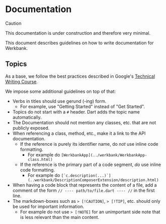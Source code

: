 # Documentation

> [!CAUTION]
> This documentation is under construction and therefore very minimal.

This document describes guidelines on how to write documentation for Werkbank.

## Topics

As a base, we follow the best practices described in Google's [Technical Writing Course](https://developers.google.com/tech-writing).

We impose some additional guidelines on top of that:
- Verbs in titles should use gerund (-ing) form.
  - For example, use "Getting Started" instead of "Get Started".
- Topics do not start with a `#` header. Dart adds the topic name automatically.
- The Documentation should not mention any classes, etc. that are not publicly exposed.
- When referencing a class, method, etc., make it a link to the API documentation.
  - If the reference is purely its identifier name, do *not* use inline code formatting.
    - For example do `[WerkbankApp](../werkbank/WerkbankApp-class.html)`
  - If the reference is the primary part of a code segment, *do* use inline code formatting.
    - For example do ``[`c.description(...)`](..werkbank/DescriptionComposerExtension/description.html)``
- When having a code block that represents the content of a file, add a comment of the form `// ---- path/to/file.dart ---- //` in the first line.
- The markdown-boxes such as `> [!CAUTION]`, `> [!TIP]`, etc. should only be used for important information.
  - For example do not use `> [!NOTE]` for an unimportant side note that is less relevant than the main content.

